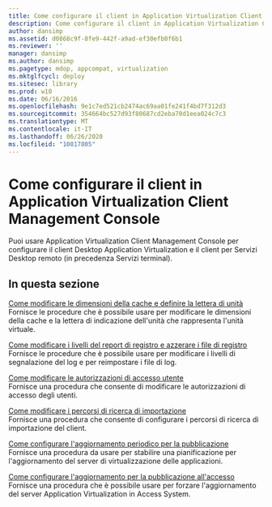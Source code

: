 ```yaml
---
title: Come configurare il client in Application Virtualization Client Management Console
description: Come configurare il client in Application Virtualization Client Management Console
author: dansimp
ms.assetid: d0868c9f-8fe9-442f-a9ad-ef30efb0f6b1
ms.reviewer: ''
manager: dansimp
ms.author: dansimp
ms.pagetype: mdop, appcompat, virtualization
ms.mktglfcycl: deploy
ms.sitesec: library
ms.prod: w10
ms.date: 06/16/2016
ms.openlocfilehash: 9e1c7ed521cb2474ac69aa01fe241f4bd7f312d3
ms.sourcegitcommit: 354664bc527d93f80687cd2eba70d1eea024c7c3
ms.translationtype: MT
ms.contentlocale: it-IT
ms.lasthandoff: 06/26/2020
ms.locfileid: "10817805"
---
```

# Come configurare il client in Application Virtualization Client Management Console


Puoi usare Application Virtualization Client Management Console per configurare il client Desktop Application Virtualization e il client per Servizi Desktop remoto (in precedenza Servizi terminal).

## In questa sezione


<a href="" id="how-to-change-the-cache-size-and-the-drive-letter-designation"></a>[Come modificare le dimensioni della cache e definire la lettera di unità](how-to-change-the-cache-size-and-the-drive-letter-designation.md)  
Fornisce le procedure che è possibile usare per modificare le dimensioni della cache e la lettera di indicazione dell'unità che rappresenta l'unità virtuale.

<a href="" id="how-to-change-the-log-reporting-levels-and-reset-the-log-files"></a>[Come modificare i livelli del report di registro e azzerare i file di registro](how-to-change-the-log-reporting-levels-and-reset-the-log-files.md)  
Fornisce le procedure che è possibile usare per modificare i livelli di segnalazione del log e per reimpostare i file di log.

<a href="" id="how-to-change-user-access-permissions"></a>[Come modificare le autorizzazioni di accesso utente](how-to-change-user-access-permissions.md)  
Fornisce una procedura che consente di modificare le autorizzazioni di accesso degli utenti.

<a href="" id="how-to-change-import-search-paths"></a>[Come modificare i percorsi di ricerca di importazione](how-to-change-import-search-paths.md)  
Fornisce una procedura che consente di configurare i percorsi di ricerca di importazione del client.

<a href="" id="how-to-set-up-periodic-publishing-refresh"></a>[Come configurare l'aggiornamento periodico per la pubblicazione](how-to-set-up-periodic-publishing-refresh.md)  
Fornisce una procedura da usare per stabilire una pianificazione per l'aggiornamento del server di virtualizzazione delle applicazioni.

<a href="" id="how-to-set-up-publishing-refresh-on-login"></a>[Come configurare l'aggiornamento per la pubblicazione all'accesso](how-to-set-up-publishing-refresh-on-login.md)  
Fornisce una procedura che è possibile usare per forzare l'aggiornamento del server Application Virtualization in Access System.

 

 





